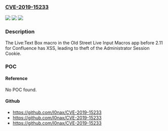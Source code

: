 ### [CVE-2019-15233](https://cve.mitre.org/cgi-bin/cvename.cgi?name=CVE-2019-15233)
![](https://img.shields.io/static/v1?label=Product&message=n%2Fa&color=blue)
![](https://img.shields.io/static/v1?label=Version&message=n%2Fa&color=blue)
![](https://img.shields.io/static/v1?label=Vulnerability&message=n%2Fa&color=brighgreen)

### Description

The Live:Text Box macro in the Old Street Live Input Macros app before 2.11 for Confluence has XSS, leading to theft of the Administrator Session Cookie.

### POC

#### Reference
No POC found.

#### Github
- https://github.com/l0nax/CVE-2019-15233
- https://github.com/l0nax/CVE-2019-15233
- https://github.com/l0nax/CVE-2019-15233

